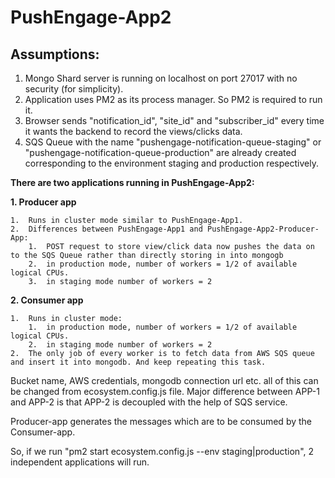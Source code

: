 # PushEngage-App2

## Assumptions:
1.  Mongo Shard server is running on localhost on port 27017 with no security (for simplicity).
2.  Application uses PM2 as its process manager. So PM2 is required to run it.
3.  Browser sends "notification_id", "site_id" and "subscriber_id" every time it wants the backend to record the views/clicks data.
4.  SQS Queue with the name "pushengage-notification-queue-staging" or "pushengage-notification-queue-production" are already created corresponding to the environment staging and production respectively.

**There are two applications running in PushEngage-App2:**

**1.  Producer app**

    1.  Runs in cluster mode similar to PushEngage-App1.
    2.  Differences between PushEngage-App1 and PushEngage-App2-Producer-App:
        1.  POST request to store view/click data now pushes the data on to the SQS Queue rather than directly storing in into mongogb
        2.  in production mode, number of workers = 1/2 of available logical CPUs.
        3.  in staging mode number of workers = 2 
    
**2. Consumer app**

    1.  Runs in cluster mode:
        1.  in production mode, number of workers = 1/2 of available logical CPUs.
        2.  in staging mode number of workers = 2
    2.  The only job of every worker is to fetch data from AWS SQS queue and insert it into mongodb. And keep repeating this task.


Bucket name, AWS credentials, mongodb connection url etc. all of this can be changed from ecosystem.config.js file.
Major difference between APP-1 and APP-2 is that APP-2 is decoupled with the help of SQS service.

Producer-app generates the messages which are to be consumed by the Consumer-app.

So, if we run "pm2 start ecosystem.config.js --env staging|production", 2 independent applications will run.
